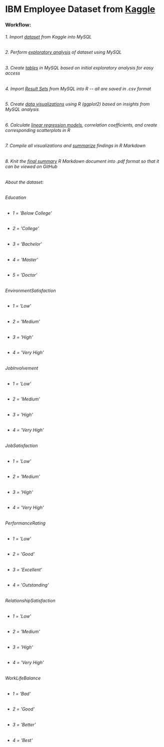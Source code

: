 # IBM Employee Dataset from [Kaggle](https://www.kaggle.com/rohitsahoo/employee)

### Workflow:
###### 1. Import [dataset](https://github.com/vanessawong26/IBM-Employee-Data-Analysis/blob/main/IBM_employee_data.csv) from Kaggle into MySQL
###### 2. Perform [exploratory analysis](https://github.com/vanessawong26/IBM-Employee-Data-Analysis/blob/main/IBMexploratory.sql) of dataset using MySQL 
###### 3. Create [tables](https://github.com/vanessawong26/IBM-Employee-Data-Analysis/blob/main/Tables.sql) in MySQL based on initial exploratory analysis for easy access
###### 4. Import [Result Sets](https://github.com/vanessawong26/IBM-Employee-Data-Analysis/blob/main/JobRole_vs_JobRatings.csv) from MySQL into R -- all are saved in .csv format
###### 5. Create [data visualizations](https://github.com/vanessawong26/IBM-Employee-Data-Analysis/blob/main/ggplot.R) using R (ggplot2) based on insights from MySQL analysis
###### 6. Calculate [linear regression models](https://github.com/vanessawong26/IBM-Employee-Data-Analysis/blob/main/RVals.R), correlation coefficients, and create corresponding scatterplots in R
###### 7. Compile all visualizations and [summarize](https://github.com/vanessawong26/IBM-Employee-Data-Analysis/blob/main/FINAL_SUMMARY.Rmd) findings in R Markdown
###### 8. Knit the [final summary](https://github.com/vanessawong26/IBM-Employee-Data-Analysis/blob/main/FINAL_SUMMARY.pdf) R Markdown document into .pdf format so that it can be viewed on GitHub


###### About the dataset:

###### Education
- ###### 1 = 'Below College'
- ###### 2 = 'College'
- ###### 3 = 'Bachelor'
- ###### 4 = 'Master'
- ###### 5 = 'Doctor'

###### EnvironmentSatisfaction
- ###### 1 = 'Low'
- ###### 2 = 'Medium'
- ###### 3 = 'High'
- ###### 4 = 'Very High'

###### JobInvolvement
- ###### 1 = 'Low'
- ###### 2 = 'Medium'
- ###### 3 = 'High'
- ###### 4 = 'Very High'

###### JobSatisfaction
- ###### 1 = 'Low'
- ###### 2 = 'Medium'
- ###### 3 = 'High'
- ###### 4 = 'Very High'

###### PerformanceRating
- ###### 1 = 'Low'
- ###### 2 = 'Good'
- ###### 3 = 'Excellent'
- ###### 4 = 'Outstanding'

###### RelationshipSatisfaction
- ###### 1 = 'Low'
- ###### 2 = 'Medium'
- ###### 3 = 'High'
- ###### 4 = 'Very High'

###### WorkLifeBalance
- ###### 1 = 'Bad'
- ###### 2 = 'Good'
- ###### 3 = 'Better'
- ###### 4 = 'Best'
